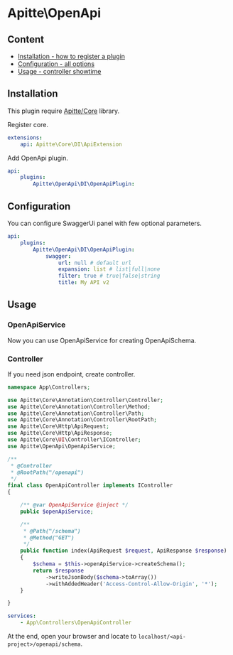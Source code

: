 # Apitte\OpenApi

## Content

- [Installation - how to register a plugin](#installation)
- [Configuration - all options](#configuration)
- [Usage - controller showtime](#usage)

## Installation

This plugin require [Apitte/Core](https://github.com/apitte/core) library.

Register core.

```yaml
extensions:
    api: Apitte\Core\DI\ApiExtension
```

Add OpenApi plugin.

```yaml
api:
    plugins: 
        Apitte\OpenApi\DI\OpenApiPlugin:
```

## Configuration

You can configure SwaggerUi panel with few optional parameters.

```yaml
api:
    plugins: 
        Apitte\OpenApi\DI\OpenApiPlugin:
            swagger:
                url: null # default url
                expansion: list # list|full|none
                filter: true # true|false|string
                title: My API v2
```

## Usage

### OpenApiService

Now you can use OpenApiService for creating OpenApiSchema.

### Controller

If you need json endpoint, create controller.

```php
namespace App\Controllers;

use Apitte\Core\Annotation\Controller\Controller;
use Apitte\Core\Annotation\Controller\Method;
use Apitte\Core\Annotation\Controller\Path;
use Apitte\Core\Annotation\Controller\RootPath;
use Apitte\Core\Http\ApiRequest;
use Apitte\Core\Http\ApiResponse;
use Apitte\Core\UI\Controller\IController;
use Apitte\OpenApi\OpenApiService;

/**
 * @Controller
 * @RootPath("/openapi")
 */
final class OpenApiController implements IController
{

    /** @var OpenApiService @inject */
    public $openApiService;

    /**
     * @Path("/schema")
     * @Method("GET")
     */
    public function index(ApiRequest $request, ApiResponse $response)
    {
        $schema = $this->openApiService->createSchema();
        return $response
            ->writeJsonBody($schema->toArray())
            ->withAddedHeader('Access-Control-Allow-Origin', '*');
    }

}
```

```yaml
services:
    - App\Controllers\OpenApiController
```

At the end, open your browser and locate to `localhost/<api-project>/openapi/schema`.
